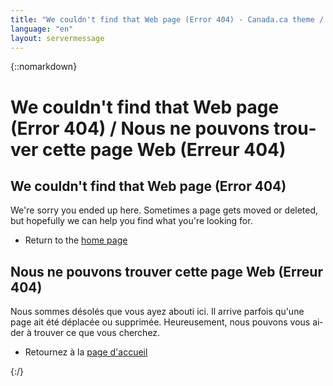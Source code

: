 ```yaml
---
title: "We couldn't find that Web page (Error 404) - Canada.ca theme / Nous ne pouvons trouver cette page Web (Erreur 404) - Thème Canada.ca"
language: "en"
layout: servermessage
---
```

{::nomarkdown}
<h1 class="wb-inv">We couldn't find that Web page (Error 404) / <span lang="fr">Nous ne pouvons trouver cette page Web (Erreur 404)</span></h1>

<section class="col-md-6">
	<h2><span class="glyphicon glyphicon-warning-sign mrgn-rght-md"></span> We couldn't find that Web page (Error 404)</h2>
	<p>We're sorry you ended up here. Sometimes a page gets moved or deleted, but hopefully we can help you find what you're looking for.</p>
	<ul>
		<li>Return to the <a href="{{ "index-en.html" | relative_url }}">home page</a></li>
	</ul>
</section>

<section class="col-md-6" lang="fr">
	<h2><span class="glyphicon glyphicon-warning-sign mrgn-rght-md"></span> Nous ne pouvons trouver cette page Web (Erreur 404)</h2>
	<p>Nous sommes désolés que vous ayez abouti ici. Il arrive parfois qu'une page ait été déplacée ou supprimée. Heureusement, nous pouvons vous aider à trouver ce que vous cherchez.</p>
	<ul>
		<li>Retournez à la <a href="{{ "index-fr.html" | relative_url }}">page d'accueil</a></li>
	</ul>
</section>
{:/}
